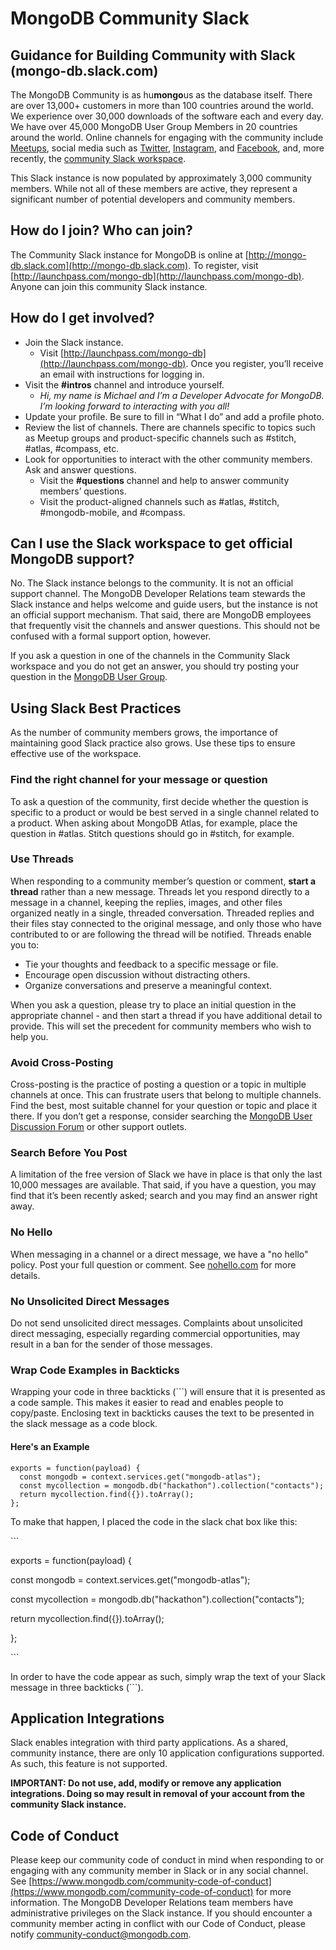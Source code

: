 # MongoDB Community Slack

## Guidance for Building Community with Slack (mongo-db.slack.com) 

The MongoDB Community is as hu**mongo**us as the database itself. There are over 13,000+ customers in more than 100 countries around the world. We experience over 30,000 downloads of the software each and every day. We have over 45,000 MongoDB User Group Members in 20 countries around the world. Online channels for engaging with the community include [Meetups](https://www.meetup.com/pro/mongodb), social media such as [Twitter](http://twitter.com/mongodb), [Instagram](http://instagram.com/mongodb), and [Facebook](http://facebook.com/mongodb), and, more recently, the [community Slack workspace](http://mongo-db.slack.com).

This Slack instance is now populated by approximately 3,000 community members. While not all of these members are active, they represent a significant number of potential developers and community members.


## How do I join? Who can join?

The Community Slack instance for MongoDB is online at [http://mongo-db.slack.com](http://mongo-db.slack.com). To register, visit [http://launchpass.com/mongo-db](http://launchpass.com/mongo-db).  Anyone can join this community Slack instance.


## How do I get involved?

*   Join the Slack instance. 
    *   Visit [http://launchpass.com/mongo-db](http://launchpass.com/mongo-db). Once you register, you’ll receive an email with instructions for logging in.
*   Visit the **#intros** channel and introduce yourself. 
    *   _Hi, my name is Michael and I’m a Developer Advocate for MongoDB. I’m looking forward to interacting with you all!_
*   Update your profile.  Be sure to fill in “What I do” and add a profile photo.
*   Review the list of channels. There are channels specific to topics such as Meetup groups and product-specific channels such as #stitch, #atlas, #compass, etc.
*   Look for opportunities to interact with the other community members. Ask and answer questions.
    *   Visit the **#questions** channel and help to answer community members’ questions. 
    *   Visit the product-aligned channels such as #atlas, #stitch, #mongodb-mobile, and #compass.


## Can I use the Slack workspace to get official MongoDB support?

No. The Slack instance belongs to the community. It is not an official support channel. The MongoDB Developer Relations team  stewards the Slack instance and helps welcome and guide users, but the instance is not an official support mechanism.  That said, there are MongoDB employees that frequently visit the channels and answer questions. This should not be confused with a formal support option, however.

If you ask a question in one of the channels in the Community Slack workspace and you do not get an answer, you should try posting your question in the [MongoDB User Group](https://groups.google.com/forum/#!forum/mongodb-user).

## Using Slack Best Practices

As the number of community members grows, the importance of maintaining good Slack practice also grows. Use these tips to ensure effective use of the workspace.

### Find the right channel for your message or question

To ask a question of the community, first decide whether the question is specific to a product or would be best served in a single channel related to a product. When asking about MongoDB Atlas, for example, place the question in #atlas. Stitch questions should go in #stitch, for example.

### Use Threads

When responding to a community member’s question or comment, **start a thread** rather than a new message. Threads let you respond directly to a message in a channel, keeping the replies, images, and other files organized neatly in a single, threaded conversation. Threaded replies and their files stay connected to the original message, and only those who have contributed to or are following the thread will be notified. Threads enable you to:

*   Tie your thoughts and feedback to a specific message or file.
*   Encourage open discussion without distracting others.
*   Organize conversations and preserve a meaningful context.

When you ask a question, please try to place an initial question in the appropriate channel - and then start a thread if you have additional detail to provide. This will set the precedent for community members who wish to help you.

### Avoid Cross-Posting

Cross-posting is the practice of posting a question or a topic in multiple channels at once. This can frustrate users that belong to multiple channels. Find the best, most suitable channel for your question or topic and place it there. If you don’t get a response, consider searching the [MongoDB User Discussion Forum](https://groups.google.com/forum/#!forum/mongodb-user) or other support outlets.


### Search Before You Post

A limitation of the free version of Slack we have in place is that only the last 10,000 messages are available. That said, if you have a question, you may find that it’s been recently asked; search and you may find an answer right away.

### No Hello

When messaging in a channel or a direct message, we have a "no hello" policy.  Post your full question or comment.  See [nohello.com](http://www.nohello.com) for more details.

### No Unsolicited Direct Messages

Do not send unsolicited direct messages.  Complaints about unsolicited direct messaging, especially regarding commercial opportunities, may result in a ban for the sender of those messages.

### Wrap Code Examples in Backticks

Wrapping your code in three backticks (\`\`\`) will ensure that it is presented as a code sample. This makes it easier to read and enables people to copy/paste.  Enclosing text in backticks causes the text to be presented in the slack message as a code block.

#### Here's an Example
```
exports = function(payload) {
  const mongodb = context.services.get("mongodb-atlas");
  const mycollection = mongodb.db("hackathon").collection("contacts");
  return mycollection.find({}).toArray();
};
```

To make that happen, I placed the code in the slack chat box like this:

\`\`\`

exports = function(payload) {

  const mongodb = context.services.get("mongodb-atlas");
  
  const mycollection = mongodb.db("hackathon").collection("contacts");
  
  return mycollection.find({}).toArray();
  
};

\`\`\`

In order to have the code appear as such, simply wrap the text of your Slack message in three backticks (\`\`\`).

## Application Integrations

Slack enables integration with third party applications. As a shared, community instance, there are only 10 application configurations supported. As such, this feature is not supported. 

**IMPORTANT: Do not use, add, modify or remove any application integrations. Doing so may result in removal of your account from the community Slack instance.** 

## Code of Conduct

Please keep our community code of conduct in mind when responding to or engaging with any community member in Slack or in any social channel.  See [https://www.mongodb.com/community-code-of-conduct](https://www.mongodb.com/community-code-of-conduct) for more information.  The MongoDB Developer Relations team members have administrative privileges on the Slack instance. If you should encounter a community member acting in conflict with our Code of Conduct, please notify community-conduct@mongodb.com. 

